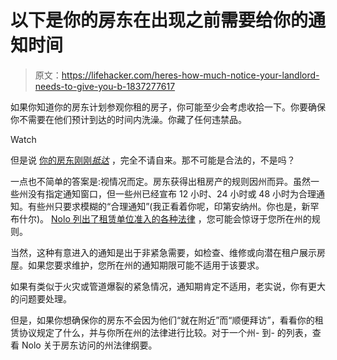 # 以下是你的房东在出现之前需要给你的通知时间

> 原文：<https://lifehacker.com/heres-how-much-notice-your-landlord-needs-to-give-you-b-1837277617>

如果你知道你的房东计划参观你租的房子，你可能至少会考虑收拾一下。你要确保你不需要在他们预计到达的时间内洗澡。你藏了任何违禁品。

Watch

但是说 [你的房东刚刚*抵达*](https://lifehacker.com/how-to-deal-with-a-difficult-landlord-1621836145) ，完全不请自来。那不可能是合法的，不是吗？

一点也不简单的答案是:视情况而定。房东获得出租房产的规则因州而异。虽然一些州没有指定通知窗口，但一些州已经宣布 12 小时、24 小时或 48 小时为合理通知。有些州只要求模糊的“合理通知”(我正看着你呢，印第安纳州。你也是，新罕布什尔)。 [Nolo 列出了租赁单位准入的各种法律](https://www.nolo.com/legal-encyclopedia/chart-notice-requirements-enter-rental-29033.html) ，您可能会惊讶于您所在州的规则。

当然，这种有意进入的通知是出于非紧急需要，如检查、维修或向潜在租户展示房屋。如果您要求维护，您所在州的通知期限可能不适用于该要求。

如果有类似于火灾或管道爆裂的紧急情况，通知期肯定不适用，老实说，你有更大的问题要处理。

但是，如果你想确保你的房东不会因为他们“就在附近”而“顺便拜访”，看看你的租赁协议规定了什么，并与你所在州的法律进行比较。对于一个州- 到- 的列表，查看 Nolo 关于房东访问的州法律纲要。